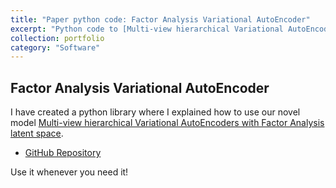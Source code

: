 ```yaml
---
title: "Paper python code: Factor Analysis Variational AutoEncoder"
excerpt: "Python code to [Multi-view hierarchical Variational AutoEncoders with Factor Analysis latent space](https://arxiv.org/abs/2207.09185) paper."
collection: portfolio
category: "Software"
---
```


## Factor Analysis Variational AutoEncoder
I have created a python library where I explained how to use our novel model [Multi-view hierarchical Variational AutoEncoders with Factor Analysis latent space](https://arxiv.org/abs/2207.09185).

* [GitHub Repository](https://github.com/aguerrerolopez/FA-VAE)

Use it whenever you need it!
